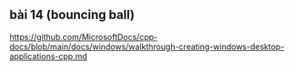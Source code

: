 ## bài 14 (bouncing ball)

https://github.com/MicrosoftDocs/cpp-docs/blob/main/docs/windows/walkthrough-creating-windows-desktop-applications-cpp.md
